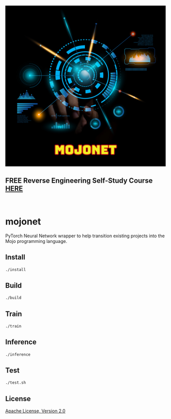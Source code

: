 ![image](https://github.com/mytechnotalent/mojonet/blob/main/mojonet.png?raw=true)

## FREE Reverse Engineering Self-Study Course [HERE](https://github.com/mytechnotalent/Reverse-Engineering-Tutorial)

<br>

# mojonet
PyTorch Neural Network wrapper to help transition existing projects into the Mojo programming language.

## Install
```bash
./install
```

## Build
```bash
./build
```

## Train
```bash
./train
```

## Inference
```bash
./inference
```

## Test
```bash
./test.sh
```

## License
[Apache License, Version 2.0](https://www.apache.org/licenses/LICENSE-2.0)
